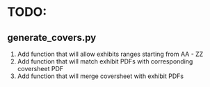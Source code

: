 # TODO:

## generate_covers.py

1. Add function that will allow exhibits ranges starting from AA - ZZ
2. Add function that will match exhibit PDFs with corresponding coversheet PDF
3. Add function that will merge coversheet with exhibit PDFs
  
